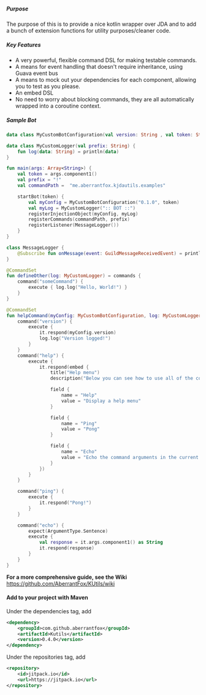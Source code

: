 ##### Purpose
The purpose of this is to provide a nice kotlin wrapper over JDA and to add a bunch of extension functions for utility 
purposes/cleaner code.

##### Key Features

- A very powerful, flexible command DSL for making testable commands.
- A means for event handling that doesn't require inheritance, using Guava event bus
- A means to mock out your dependencies for each component, allowing you to test as you please.
- An embed DSL
- No need to worry about blocking commands, they are all automatically wrapped into a coroutine context. 

##### Sample Bot

```kotlin
data class MyCustomBotConfiguration(val version: String , val token: String)

data class MyCustomLogger(val prefix: String) {
    fun log(data: String) = println(data)
}

fun main(args: Array<String>) {
    val token = args.component1()
    val prefix = "!"
    val commandPath =  "me.aberrantfox.kjdautils.examples"

    startBot(token) {
        val myConfig = MyCustomBotConfiguration("0.1.0", token)
        val myLog = MyCustomLogger(":: BOT ::")
        registerInjectionObject(myConfig, myLog)
        registerCommands(commandPath, prefix)
        registerListener(MessageLogger())
    }
}

class MessageLogger {
    @Subscribe fun onMessage(event: GuildMessageReceivedEvent) = println(event.message.contentRaw)
}

@CommandSet
fun defineOther(log: MyCustomLogger) = commands {
    command("someCommand") {
        execute { log.log("Hello, World!") }
    }
}

@CommandSet
fun helpCommand(myConfig: MyCustomBotConfiguration, log: MyCustomLogger) = commands {
    command("version") {
        execute {
            it.respond(myConfig.version)
            log.log("Version logged!")
        }
    }
    command("help") {
        execute {
            it.respond(embed {
                title("Help menu")
                description("Below you can see how to use all of the commands in this startBot")

                field {
                    name = "Help"
                    value = "Display a help menu"
                }

                field {
                    name = "Ping"
                    value = "Pong"
                }

                field {
                    name = "Echo"
                    value = "Echo the command arguments in the current channel."
                }
            })
        }
    }

    command("ping") {
        execute {
            it.respond("Pong!")
        }
    }

    command("echo") {
        expect(ArgumentType.Sentence)
        execute {
            val response = it.args.component1() as String
            it.respond(response)
        }
    }
}
```

**For a more comprehensive guide, see the Wiki** 
 https://github.com/AberrantFox/KUtils/wiki


#### Add to your project with Maven
Under the dependencies tag, add

```xml
<dependency>
    <groupId>com.github.aberrantfox</groupId>
    <artifactId>Kutils</artifactId>
    <version>0.4.0</version>
</dependency>
```

Under the repositories tag, add

```xml
<repository>
    <id>jitpack.io</id>
    <url>https://jitpack.io</url>
</repository>
```
